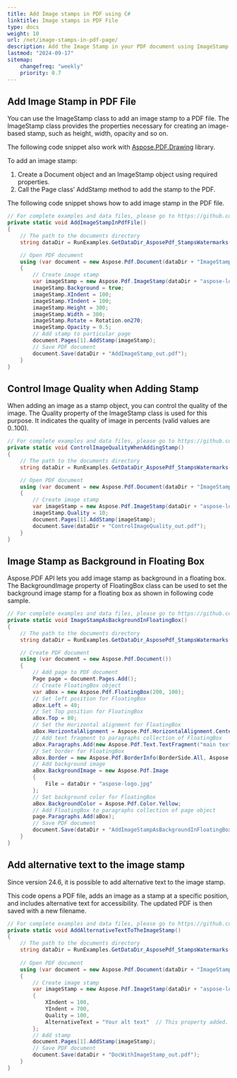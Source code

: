 ```yaml
---
title: Add Image stamps in PDF using C#
linktitle: Image stamps in PDF File
type: docs
weight: 10
url: /net/image-stamps-in-pdf-page/
description: Add the Image Stamp in your PDF document using ImageStamp class with the Aspose.PDF library.
lastmod: "2024-09-17"
sitemap:
    changefreq: "weekly"
    priority: 0.7
---
```

<script type="application/ld+json">
{
    "@context": "https://schema.org",
    "@type": "TechArticle",
    "headline": "Add Image stamps in PDF using C#",
    "alternativeHeadline": "Add Custom Image Stamps to PDF Documents",
    "abstract": "The new feature in the Aspose.PDF library allows users to seamlessly add image stamps to PDF documents using C#. With the ImageStamp class, developers can customize attributes such as size, opacity, and quality, significantly enhancing document presentation and accessibility. This functionality also includes the ability to add alternative text, promoting better usability for screen readers",
    "author": {
        "@type": "Person",
        "name": "Anastasiia Holub",
        "givenName": "Anastasiia",
        "familyName": "Holub",
        "url": "https://www.linkedin.com/in/anastasiia-holub-750430225/"
    },
    "genre": "pdf document generation",
    "wordcount": "646",
    "proficiencyLevel": "Beginner",
    "publisher": {
        "@type": "Organization",
        "name": "Aspose.PDF for .NET",
        "url": "https://products.aspose.com/pdf",
        "logo": "https://www.aspose.cloud/templates/aspose/img/products/pdf/aspose_pdf-for-net.svg",
        "alternateName": "Aspose",
        "sameAs": [
            "https://facebook.com/aspose.pdf/",
            "https://twitter.com/asposepdf",
            "https://www.youtube.com/channel/UCmV9sEg_QWYPi6BJJs7ELOg/featured",
            "https://www.linkedin.com/company/aspose",
            "https://stackoverflow.com/questions/tagged/aspose",
            "https://aspose.quora.com/",
            "https://aspose.github.io/"
        ],
        "contactPoint": [
            {
                "@type": "ContactPoint",
                "telephone": "+1 903 306 1676",
                "contactType": "sales",
                "areaServed": "US",
                "availableLanguage": "en"
            },
            {
                "@type": "ContactPoint",
                "telephone": "+44 141 628 8900",
                "contactType": "sales",
                "areaServed": "GB",
                "availableLanguage": "en"
            },
            {
                "@type": "ContactPoint",
                "telephone": "+61 2 8006 6987",
                "contactType": "sales",
                "areaServed": "AU",
                "availableLanguage": "en"
            }
        ]
    },
    "url": "/net/image-stamps-in-pdf-page/",
    "mainEntityOfPage": {
        "@type": "WebPage",
        "@id": "/net/image-stamps-in-pdf-page/"
    },
    "dateModified": "2024-11-26",
    "description": "Add the Image Stamp in your PDF document using ImageStamp class with the Aspose.PDF library."
}
</script>


## Add Image Stamp in PDF File

You can use the ImageStamp class to add an image stamp to a PDF file. The ImageStamp class provides the properties necessary for creating an image-based stamp, such as height, width, opacity and so on.

The following code snippet also work with [Aspose.PDF.Drawing](/pdf/net/drawing/) library.

To add an image stamp:

1. Create a Document object and an ImageStamp object using required properties.
1. Call the Page class’ AddStamp method to add the stamp to the PDF.

The following code snippet shows how to add image stamp in the PDF file.

```csharp
// For complete examples and data files, please go to https://github.com/aspose-pdf/Aspose.PDF-for-.NET
private static void AddImageStampInPdfFile()
{
    // The path to the documents directory
    string dataDir = RunExamples.GetDataDir_AsposePdf_StampsWatermarks();

    // Open PDF document
    using (var document = new Aspose.Pdf.Document(dataDir + "ImageStampInput.pdf"))
    {
        // Create image stamp
        var imageStamp = new Aspose.Pdf.ImageStamp(dataDir + "aspose-logo.jpg");
        imageStamp.Background = true;
        imageStamp.XIndent = 100;
        imageStamp.YIndent = 100;
        imageStamp.Height = 300;
        imageStamp.Width = 300;
        imageStamp.Rotate = Rotation.on270;
        imageStamp.Opacity = 0.5;
        // Add stamp to particular page
        document.Pages[1].AddStamp(imageStamp);
        // Save PDF document
        document.Save(dataDir + "AddImageStamp_out.pdf");
    }
}
```

## Control Image Quality when Adding Stamp

When adding an image as a stamp object, you can control the quality of the image. The Quality property of the ImageStamp class is used for this purpose. It indicates the quality of image in percents (valid values are 0..100).

```csharp
// For complete examples and data files, please go to https://github.com/aspose-pdf/Aspose.PDF-for-.NET
private static void ControlImageQualityWhenAddingStamp()
{
    // The path to the documents directory
    string dataDir = RunExamples.GetDataDir_AsposePdf_StampsWatermarks();

    // Open PDF document
    using (var document = new Aspose.Pdf.Document(dataDir + "ImageStampInput.pdf"))
    {
        // Create image stamp
        var imageStamp = new Aspose.Pdf.ImageStamp(dataDir + "aspose-logo.jpg");
        imageStamp.Quality = 10;
        document.Pages[1].AddStamp(imageStamp);
        document.Save(dataDir + "ControlImageQuality_out.pdf");
    }
}
```

## Image Stamp as Background in Floating Box

Aspose.PDF API lets you add image stamp as background in a floating box. The BackgroundImage property of FloatingBox class can be used to set the background image stamp for a floating box as shown in following code sample.

```csharp
// For complete examples and data files, please go to https://github.com/aspose-pdf/Aspose.PDF-for-.NET
private static void ImageStampAsBackgroundInFloatingBox()
{
    // The path to the documents directory
    string dataDir = RunExamples.GetDataDir_AsposePdf_StampsWatermarks();

    // Create PDF document
    using (var document = new Aspose.Pdf.Document())
    {
        // Add page to PDF document
        Page page = document.Pages.Add();
        // Create FloatingBox object
        var aBox = new Aspose.Pdf.FloatingBox(200, 100);
        // Set left position for FloatingBox
        aBox.Left = 40;
        // Set Top position for FloatingBox
        aBox.Top = 80;
        // Set the Horizontal alignment for FloatingBox
        aBox.HorizontalAlignment = Aspose.Pdf.HorizontalAlignment.Center;
        // Add text fragment to paragraphs collection of FloatingBox
        aBox.Paragraphs.Add(new Aspose.Pdf.Text.TextFragment("main text"));
        // Set border for FloatingBox
        aBox.Border = new Aspose.Pdf.BorderInfo(BorderSide.All, Aspose.Pdf.Color.Red);
        // Add background image
        aBox.BackgroundImage = new Aspose.Pdf.Image
        {
            File = dataDir + "aspose-logo.jpg"
        };
        // Set background color for FloatingBox
        aBox.BackgroundColor = Aspose.Pdf.Color.Yellow;
        // Add FloatingBox to paragraphs collection of page object
        page.Paragraphs.Add(aBox);
        // Save PDF document
        document.Save(dataDir + "AddImageStampAsBackgroundInFloatingBox_out.pdf");
    }
}
```

## Add alternative text to the image stamp

Since version 24.6, it is possible to add alternative text to the image stamp.

This code opens a PDF file, adds an image as a stamp at a specific position, and includes alternative text for accessibility. The updated PDF is then saved with a new filename.

```cs
// For complete examples and data files, please go to https://github.com/aspose-pdf/Aspose.PDF-for-.NET
private static void AddAlternativeTextToTheImageStamp()
{
    // The path to the documents directory
    string dataDir = RunExamples.GetDataDir_AsposePdf_StampsWatermarks();
    
    // Open PDF document
    using (var document = new Aspose.Pdf.Document(dataDir + "ImageStampInput.pdf"))
    {
        // Create image stamp
        var imageStamp = new Aspose.Pdf.ImageStamp(dataDir + "aspose-logo.jpg")
        {
            XIndent = 100,
            YIndent = 700,
            Quality = 100,
            AlternativeText = "Your alt text"  // This property added.
        };
        // Add stamp
        document.Pages[1].AddStamp(imageStamp);
        // Save PDF document
        document.Save(dataDir + "DocWithImageStamp_out.pdf");
    }
}
```

<script type="application/ld+json">
{
    "@context": "http://schema.org",
    "@type": "SoftwareApplication",
    "name": "Aspose.PDF for .NET Library",
    "image": "https://www.aspose.cloud/templates/aspose/img/products/pdf/aspose_pdf-for-net.svg",
    "url": "https://www.aspose.com/",
    "publisher": {
        "@type": "Organization",
        "name": "Aspose.PDF",
        "url": "https://products.aspose.com/pdf",
        "logo": "https://www.aspose.cloud/templates/aspose/img/products/pdf/aspose_pdf-for-net.svg",
        "alternateName": "Aspose",
        "sameAs": [
            "https://facebook.com/aspose.pdf/",
            "https://twitter.com/asposepdf",
            "https://www.youtube.com/channel/UCmV9sEg_QWYPi6BJJs7ELOg/featured",
            "https://www.linkedin.com/company/aspose",
            "https://stackoverflow.com/questions/tagged/aspose",
            "https://aspose.quora.com/",
            "https://aspose.github.io/"
        ],
        "contactPoint": [
            {
                "@type": "ContactPoint",
                "telephone": "+1 903 306 1676",
                "contactType": "sales",
                "areaServed": "US",
                "availableLanguage": "en"
            },
            {
                "@type": "ContactPoint",
                "telephone": "+44 141 628 8900",
                "contactType": "sales",
                "areaServed": "GB",
                "availableLanguage": "en"
            },
            {
                "@type": "ContactPoint",
                "telephone": "+61 2 8006 6987",
                "contactType": "sales",
                "areaServed": "AU",
                "availableLanguage": "en"
            }
        ]
    },
    "offers": {
        "@type": "Offer",
        "price": "1199",
        "priceCurrency": "USD"
    },
    "applicationCategory": "PDF Manipulation Library for .NET",
    "downloadUrl": "https://www.nuget.org/packages/Aspose.PDF/",
    "operatingSystem": "Windows, MacOS, Linux",
    "screenshot": "https://docs.aspose.com/pdf/net/create-pdf-document/screenshot.png",
    "softwareVersion": "2022.1",
    "aggregateRating": {
        "@type": "AggregateRating",
        "ratingValue": "5",
        "ratingCount": "16"
    }
}
</script>
